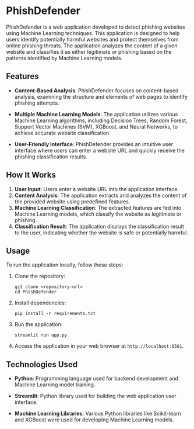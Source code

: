 # PhishDefender

PhishDefender is a web application developed to detect phishing websites using Machine Learning techniques. This application is designed to help users identify potentially harmful websites and protect themselves from online phishing threats. The application analyzes the content of a given website and classifies it as either legitimate or phishing based on the patterns identified by Machine Learning models.

## Features

- **Content-Based Analysis**: PhishDefender focuses on content-based analysis, examining the structure and elements of web pages to identify phishing attempts.
  
- **Multiple Machine Learning Models**: The application utilizes various Machine Learning algorithms, including Decision Trees, Random Forest, Support Vector Machines (SVM), XGBoost, and Neural Networks, to achieve accurate website classification.
  
- **User-Friendly Interface**: PhishDefender provides an intuitive user interface where users can enter a website URL and quickly receive the phishing classification results.

## How It Works

1. **User Input**: Users enter a website URL into the application interface.
2. **Content Analysis**: The application extracts and analyzes the content of the provided website using predefined features.
3. **Machine Learning Classification**: The extracted features are fed into Machine Learning models, which classify the website as legitimate or phishing.
4. **Classification Result**: The application displays the classification result to the user, indicating whether the website is safe or potentially harmful.

## Usage

To run the application locally, follow these steps:

1. Clone the repository:

   ```
   git clone <repository-url>
   cd PhishDefender
   ```

2. Install dependencies:

   ```
   pip install -r requirements.txt
   ```

3. Run the application:

   ```
   streamlit run app.py
   ```

4. Access the application in your web browser at `http://localhost:8501`.

## Technologies Used

- **Python**: Programming language used for backend development and Machine Learning model training.
  
- **Streamlit**: Python library used for building the web application user interface.
  
- **Machine Learning Libraries**: Various Python libraries like Scikit-learn and XGBoost were used for developing Machine Learning models.


